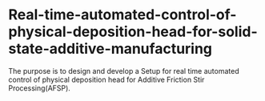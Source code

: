 # Real-time-automated-control-of-physical-deposition-head-for-solid-state-additive-manufacturing
The purpose is to design and develop a Setup for real time automated control of physical deposition head for Additive Friction Stir Processing(AFSP).
